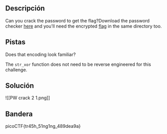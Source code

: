 ## Descripción
Can you crack the password to get the flag?Download the password checker [here](https://artifacts.picoctf.net/c/13/level2.py) and you'll need the encrypted [flag](https://artifacts.picoctf.net/c/13/level2.flag.txt.enc) in the same directory too.
## Pistas 
Does that encoding look familiar?

The `str_xor` function does not need to be reverse engineered for this challenge.
## Solución
![[PW crack 2 1.png]]
## Bandera
picoCTF{tr45h_51ng1ng_489dea9a}
